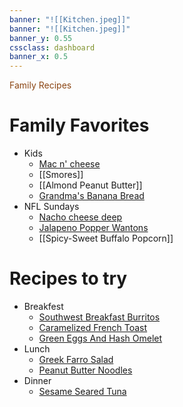 ```yaml
---
banner: "![[Kitchen.jpeg]]"
banner: "![[Kitchen.jpeg]]"
banner_y: 0.55
cssclass: dashboard
banner_x: 0.5
---
```

<div class="title" style="color:saddlebrown">Family Recipes</div>

# Family Favorites
- Kids
	- [Mac n' cheese](https://www.allrecipes.com/recipe/218992/impromptu-mac-and-cheese/)
	- [[Smores]]
	- [[Almond Peanut Butter]] 
	- [Grandma's Banana Bread](https://www.allrecipes.com/recipe/23810/grandmas-banana-bread/)
- NFL Sundays
	- [Nacho cheese deep](https://www.allrecipes.com/recipe/72097/fat-boy-nacho-cheese-dip/)
	- [Jalapeno Popper Wantons](https://www.allrecipes.com/recipe/166991/jalapeno-popper-wontons/)
	- [[Spicy-Sweet Buffalo Popcorn]]

# Recipes to try
- Breakfest
	- [Southwest Breakfast Burritos](https://www.allrecipes.com/recipe/214583/southwest-breakfast-burritos/)
	- [Caramelized French Toast](https://www.allrecipes.com/recipe/24571/caramelized-french-toast/)
	- [Green Eggs And Hash Omelet](https://www.allrecipes.com/recipe/259185/green-eggs-and-hash-omelet/)
- Lunch
	- [Greek Farro Salad](https://www.allrecipes.com/recipe/244326/greek-farro-salad/)
	- [Peanut Butter Noodles](https://www.allrecipes.com/recipe/11835/peanut-butter-noodles/)
- Dinner
	- [Sesame Seared Tuna](https://www.allrecipes.com/recipe/71698/sesame-seared-tuna/)
